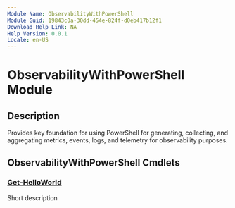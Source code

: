 ```yaml
---
Module Name: ObservabilityWithPowerShell
Module Guid: 19843c0a-30dd-454e-824f-d0eb417b12f1
Download Help Link: NA
Help Version: 0.0.1
Locale: en-US
---
```


# ObservabilityWithPowerShell Module
## Description
Provides key foundation for using PowerShell for generating, collecting, and aggregating metrics, events, logs, and telemetry for observability purposes.

## ObservabilityWithPowerShell Cmdlets
### [Get-HelloWorld](Get-HelloWorld.md)
Short description


